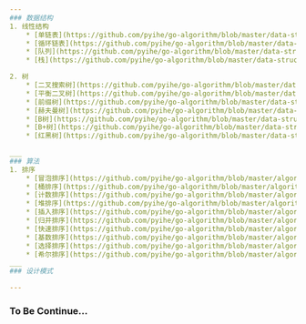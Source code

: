 ```yaml
---
### 数据结构
1. 线性结构
    * [单链表](https://github.com/pyihe/go-algorithm/blob/master/data-structure/link/single_link.go)
    * [循环链表](https://github.com/pyihe/go-algorithm/blob/master/data-structure/link/circular_link.go)
    * [队列](https://github.com/pyihe/go-algorithm/blob/master/data-structure/list/stack.go)
    * [栈](https://github.com/pyihe/go-algorithm/blob/master/data-structure/list/stack.go)

2. 树
    * [二叉搜索树](https://github.com/pyihe/go-algorithm/blob/master/data-structure/tree/binary_search.go)
    * [平衡二叉树](https://github.com/pyihe/go-algorithm/blob/master/data-structure/tree/avl.go)
    * [前缀树](https://github.com/pyihe/go-algorithm/blob/master/data-structure/tree/trie.go)
    * [赫夫曼树](https://github.com/pyihe/go-algorithm/blob/master/data-structure/tree/huffman.go)
    * [B树](https://github.com/pyihe/go-algorithm/blob/master/data-structure/tree/b_tree.go)
    * [B+树](https://github.com/pyihe/go-algorithm/blob/master/data-structure/tree/b_plus.go)
    * [红黑树](https://github.com/pyihe/go-algorithm/blob/master/data-structure/tree/red_black.go)
    
___
### 算法
1. 排序
    * [冒泡排序](https://github.com/pyihe/go-algorithm/blob/master/algorithm/sort/bubble.go)
    * [桶排序](https://github.com/pyihe/go-algorithm/blob/master/algorithm/sort/bucket.go)
    * [计数排序](https://github.com/pyihe/go-algorithm/blob/master/algorithm/sort/counting.go)
    * [堆排序](https://github.com/pyihe/go-algorithm/blob/master/algorithm/sort/heap.go)
    * [插入排序](https://github.com/pyihe/go-algorithm/blob/master/algorithm/sort/insert.go)
    * [归并排序](https://github.com/pyihe/go-algorithm/blob/master/algorithm/sort/merge.go)
    * [快速排序](https://github.com/pyihe/go-algorithm/blob/master/algorithm/sort/quick.go)
    * [基数排序](https://github.com/pyihe/go-algorithm/blob/master/algorithm/sort/radix.go)
    * [选择排序](https://github.com/pyihe/go-algorithm/blob/master/algorithm/sort/select.go)
    * [希尔排序](https://github.com/pyihe/go-algorithm/blob/master/algorithm/sort/shell.go)
___ 
### 设计模式

---
```

### To Be Continue...